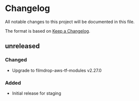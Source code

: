 # Changelog

All notable changes to this project will be documented in this file.

The format is based on [Keep a Changelog](http://keepachangelog.com/en/1.0.0/).

## unreleased

### Changed

- Upgrade to filmdrop-aws-tf-modules v2.27.0

### Added

- Initial release for staging
